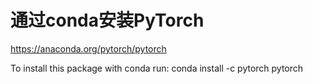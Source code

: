 # 通过conda安装PyTorch

https://anaconda.org/pytorch/pytorch

To install this package with conda run:
conda install -c pytorch pytorch

